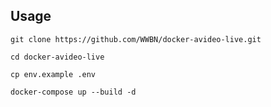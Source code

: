 ## Usage

    git clone https://github.com/WWBN/docker-avideo-live.git

    cd docker-avideo-live

    cp env.example .env

    docker-compose up --build -d
